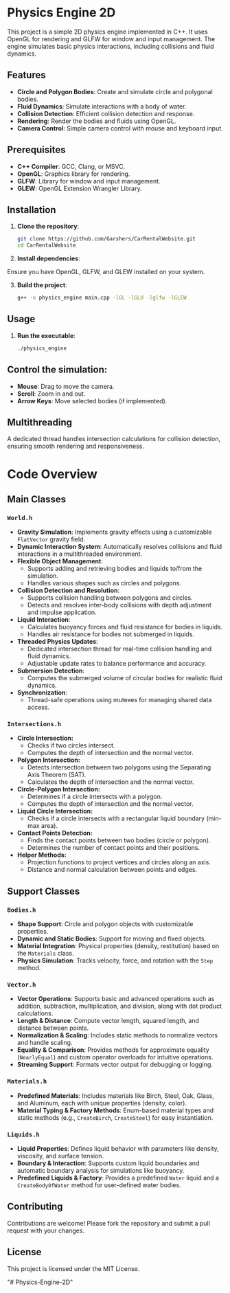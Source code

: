 # Physics Engine 2D

This project is a simple 2D physics engine implemented in C++. It uses OpenGL for rendering and GLFW for window and input management. The engine simulates basic physics interactions, including collisions and fluid dynamics.

## Features

- **Circle and Polygon Bodies**: Create and simulate circle and polygonal bodies.
- **Fluid Dynamics**: Simulate interactions with a body of water.
- **Collision Detection**: Efficient collision detection and response.
- **Rendering**: Render the bodies and fluids using OpenGL.
- **Camera Control**: Simple camera control with mouse and keyboard input.

## Prerequisites

- **C++ Compiler**: GCC, Clang, or MSVC.
- **OpenGL**: Graphics library for rendering.
- **GLFW**: Library for window and input management.
- **GLEW**: OpenGL Extension Wrangler Library.

## Installation

1. **Clone the repository**:
   ```bash
   git clone https://github.com/Garshers/CarRentalWebsite.git
   cd CarRentalWebsite
   ```

2. **Install dependencies**:

Ensure you have OpenGL, GLFW, and GLEW installed on your system.

3. **Build the project**:
    ```bash
   g++ -o physics_engine main.cpp -lGL -lGLU -lglfw -lGLEW
   ```

## Usage

1. **Run the executable**:
    ```bash
   ./physics_engine
   ```

## Control the simulation:

- **Mouse**: Drag to move the camera.
- **Scroll**: Zoom in and out.
- **Arrow Keys**: Move selected bodies (if implemented).

## Multithreading
A dedicated thread handles intersection calculations for collision detection, ensuring smooth rendering and responsiveness.

# Code Overview

## Main Classes

### `World.h`
- **Gravity Simulation**: Implements gravity effects using a customizable `FlatVector` gravity field.
- **Dynamic Interaction System**: Automatically resolves collisions and fluid interactions in a multithreaded environment.
- **Flexible Object Management**:
  - Supports adding and retrieving bodies and liquids to/from the simulation.
  - Handles various shapes such as circles and polygons.
- **Collision Detection and Resolution**:
  - Supports collision handling between polygons and circles.
  - Detects and resolves inter-body collisions with depth adjustment and impulse application.
- **Liquid Interaction**:
  - Calculates buoyancy forces and fluid resistance for bodies in liquids.
  - Handles air resistance for bodies not submerged in liquids.
- **Threaded Physics Updates**:
  - Dedicated intersection thread for real-time collision handling and fluid dynamics.
  - Adjustable update rates to balance performance and accuracy.
- **Submersion Detection**:
  - Computes the submerged volume of circular bodies for realistic fluid dynamics.
- **Synchronization**:
  - Thread-safe operations using mutexes for managing shared data access.

### `Intersections.h`
- **Circle Intersection:**
  - Checks if two circles intersect.
  - Computes the depth of intersection and the normal vector.
- **Polygon Intersection:**
  - Detects intersection between two polygons using the Separating Axis Theorem (SAT).
  - Calculates the depth of intersection and the normal vector.
- **Circle-Polygon Intersection:**
  - Determines if a circle intersects with a polygon.
  - Computes the depth of intersection and the normal vector.
- **Liquid Circle Intersection:**
  - Checks if a circle intersects with a rectangular liquid boundary (min-max area).
- **Contact Points Detection:**
  - Finds the contact points between two bodies (circle or polygon).
  - Determines the number of contact points and their positions.
- **Helper Methods:**
  - Projection functions to project vertices and circles along an axis.
  - Distance and normal calculation between points and edges.

## Support Classes

### `Bodies.h`
- **Shape Support**: Circle and polygon objects with customizable properties.
- **Dynamic and Static Bodies**: Support for moving and fixed objects.
- **Material Integration**: Physical properties (density, restitution) based on the `Materials` class.
- **Physics Simulation**: Tracks velocity, force, and rotation with the `Step` method.

### `Vector.h`
- **Vector Operations**: Supports basic and advanced operations such as addition, subtraction, multiplication, and division, along with dot product calculations.
- **Length & Distance**: Compute vector length, squared length, and distance between points.
- **Normalization & Scaling**: Includes static methods to normalize vectors and handle scaling.
- **Equality & Comparison**: Provides methods for approximate equality (`NearlyEqual`) and custom operator overloads for intuitive operations.
- **Streaming Support**: Formats vector output for debugging or logging.

### `Materials.h`
- **Predefined Materials**: Includes materials like Birch, Steel, Oak, Glass, and Aluminum, each with unique properties (density, color).
- **Material Typing & Factory Methods**: Enum-based material types and static methods (e.g., `CreateBirch`, `CreateSteel`) for easy instantiation.

### `Liquids.h`
- **Liquid Properties**: Defines liquid behavior with parameters like density, viscosity, and surface tension.
- **Boundary & Interaction**: Supports custom liquid boundaries and automatic boundary analysis for simulations like buoyancy.
- **Predefined Liquids & Factory**: Provides a predefined `Water` liquid and a `CreateBodyOfWater` method for user-defined water bodies.

## Contributing
Contributions are welcome! Please fork the repository and submit a pull request with your changes.

## License
This project is licensed under the MIT License.

"# Physics-Engine-2D" 
